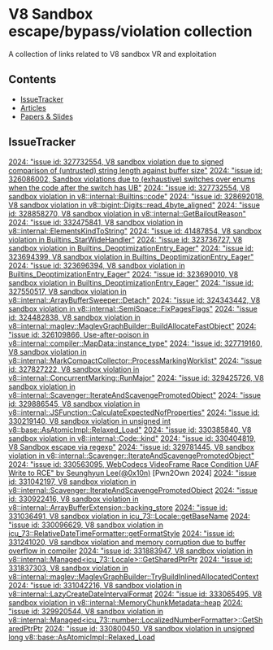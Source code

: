 V8 Sandbox escape/bypass/violation collection
=============================================
A collection of links related to V8 sandbox VR and exploitation

## Contents

- [IssueTracker](#tracker)
- [Articles](#articles)
- [Papers & Slides](#papers)

## IssueTracker

[2024: "issue id: 327732554, V8 sandbox violation due to signed comparison of (untrusted) string length against buffer size"](https://issuetracker.google.com/issues/327732554) 
[2024: "issue id: 326086002, Sandbox violations due to (exhaustive) switches over enums when the code after the switch has UB"](https://issuetracker.google.com/issues/326086002)
[2024: "issue id: 327732554, V8 sandbox violation in v8::internal::Builtins::code"](https://issuetracker.google.com/issues/327732554)
[2024: "issue id: 328692018, V8 sandbox violation in v8::bigint::Digits::read_4byte_aligned"](https://issuetracker.google.com/issues/328692018)
[2024: "issue id: 328858270, V8 sandbox violation in v8::internal::GetBailoutReason"](https://issuetracker.google.com/issues/328858270)
[2024: "issue id: 332475841, V8 sandbox violation in v8::internal::ElementsKindToString"](https://issuetracker.google.com/issues/332475841)
[2024: "issue id: 41487854, V8 sandbox violation in Builtins_StarWideHandler"](https://issuetracker.google.com/issues/41487854)
[2024: "issue id: 323736727, V8 sandbox violation in Builtins_DeoptimizationEntry_Eager"](https://issuetracker.google.com/issues/323736727)
[2024: "issue id: 323694399, V8 sandbox violation in Builtins_DeoptimizationEntry_Eager"](https://issuetracker.google.com/issues/323694399)
[2024: "issue id: 323696394, V8 sandbox violation in Builtins_DeoptimizationEntry_Eager"](https://issuetracker.google.com/issues/323696394)
[2024: "issue id: 323690010, V8 sandbox violation in Builtins_DeoptimizationEntry_Eager"](https://issuetracker.google.com/issues/323690010)
[2024: "issue id: 327550517, V8 sandbox violation in v8::internal::ArrayBufferSweeper::Detach"](https://issuetracker.google.com/issues/327550517)
[2024: "issue id: 324343442, V8 sandbox violation in v8::internal::SemiSpace::FixPagesFlags"](https://issuetracker.google.com/issues/324343442)
[2024: "issue id: 324482838, V8 sandbox violation in v8::internal::maglev::MaglevGraphBuilder::BuildAllocateFastObject"](https://issuetracker.google.com/issues/324482838)
[2024: "issue id: 326109866, Use-after-poison in v8::internal::compiler::MapData::instance_type"](https://issuetracker.google.com/issues/326109866)
[2024: "issue id: 327719160, V8 sandbox violation in v8::internal::MarkCompactCollector::ProcessMarkingWorklist"](https://issuetracker.google.com/issues/327719160)
[2024: "issue id: 327827222, V8 sandbox violation in v8::internal::ConcurrentMarking::RunMajor"](https://issuetracker.google.com/issues/327827222)
[2024: "issue id: 329425726, V8 sandbox violation in v8::internal::Scavenger::IterateAndScavengePromotedObject"](https://issuetracker.google.com/issues/329425726)
[2024: "issue id: 329886545, V8 sandbox violation in v8::internal::JSFunction::CalculateExpectedNofProperties"](https://issuetracker.google.com/issues/329886545)
[2024: "issue id: 330219140, V8 sandbox violation in unsigned int v8::base::AsAtomicImpl<int>::Relaxed_Load<unsigned int>"](https://issuetracker.google.com/issues/330219140)
[2024: "issue id: 330385840, V8 sandbox violation in v8::internal::Code::kind"](https://issuetracker.google.com/issues/330385840)
[2024: "issue id: 330404819, V8 Sandbox escape via regexp"](https://issuetracker.google.com/issues/330404819)
[2024: "issue id: 329781445, V8 sandbox violation in v8::internal::Scavenger::IterateAndScavengePromotedObject"](https://issuetracker.google.com/issues/329781445)
[2024: "issue id: 330563095, WebCodecs VideoFrame Race Condition UAF Write to RCE" by Seunghyun Lee(@0x10n)](https://issuetracker.google.com/issues/330563095) [Pwn2Own 2024] 
[2024: "issue id: 331042197, V8 sandbox violation in v8::internal::Scavenger::IterateAndScavengePromotedObject](https://issuetracker.google.com/issues/331042197)
[2024: "issue id: 330922416, V8 sandbox violation in v8::internal::ArrayBufferExtension::backing_store](https://issuetracker.google.com/issues/330922416)
[2024: "issue id: 331036491, V8 sandbox violation in icu_73::Locale::getBaseName](https://issuetracker.google.com/issues/331036491)
[2024: "issue id: 330096629, V8 sandbox violation in icu_73::RelativeDateTimeFormatter::getFormatStyle](https://issuetracker.google.com/issues/330096629)
[2024: "issue id: 331241020, V8 sandbox violation and memory corruption due to buffer overflow in compiler](https://issuetracker.google.com/issues/331241020)
[2024: "issue id: 331883947, V8 sandbox violation in v8::internal::Managed<icu_73::Locale>::GetSharedPtrPtr](https://issuetracker.google.com/issues/331883947)
[2024: "issue id: 331837303, V8 sandbox violation in v8::internal::maglev::MaglevGraphBuilder::TryBuildInlinedAllocatedContext](https://issuetracker.google.com/issues/331837303)
[2024: "issue id: 331042216, V8 sandbox violation in v8::internal::LazyCreateDateIntervalFormat](https://issuetracker.google.com/issues/331042216)
[2024: "issue id: 333065495, V8 sandbox violation in v8::internal::MemoryChunkMetadata::heap](https://issuetracker.google.com/issues/333065495)
[2024: "issue id: 329920544, V8 sandbox violation in v8::internal::Managed<icu_73::number::LocalizedNumberFormatter>::GetSharedPtrPtr](https://issuetracker.google.com/issues/329920544)
[2024: "issue id: 330800450, V8 sandbox violation in unsigned long v8::base::AsAtomicImpl<long>::Relaxed_Load<unsigned long>](https://issuetracker.google.com/issues/330800450)

